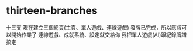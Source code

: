 # thirteen-branches
十三支
現在建立三個網頁(主頁、單人遊戲、連線遊戲)
發牌已完成，所以應該可以開始作業了
連線遊戲、成就系統、設定就交給你
我把單人遊戲(AI)跟紀錄牌譜搞定
